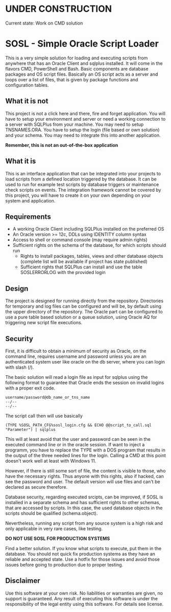 # UNDER CONSTRUCTION
Current state: Work on CMD solution

# SOSL - Simple Oracle Script Loader
This is a very simple solution for loading and executing scripts from anywhere that has an Oracle Client and sqlplus installed. It will come in the flavors CMD, PowerShell and Bash.
Basic components are database packages and OS script files. Basically an OS script acts as a server and loops over a list of files, that is given by package functions and configuration tables.
## What it is not
This project is not a click here and there, fire and forget application. You will have to setup your environment and server or need a working connection to a server with SQLPlus from your machine. You may need to setup TNSNAMES.ORA. You have to setup the login (file based or own solution) and your schema. You may need to integrate this into another application.

**Remember, this is not an out-of-the-box application**
## What it is
This is an interface application that can be integrated into your projects to load scripts from a defined location triggered by the database. It can be used to run for example test scripts by database triggers or maintenance check scripts on events. The integration framework cannot be covered by this project, you will have to create it on your own depending on your system and application.
## Requirements
- A working Oracle Client including SQLPlus installed on the preferred OS
- An Oracle version >= 12c, DDLs using IDENTITY column syntax
- Access to shell or command console (may require admin rights)
- Sufficient rights on the schema of the database, for which scripts should run
  - Rights to install packages, tables, views and other database objects (complete list will be available if project has state published)
  - Sufficient rights that SQLPlus can install and use the table SOSLERRORLOG with the provided login
## Design
The project is designed for running directly from the repository. Directories for temporary and log files can be configured and will be, by default using the upper directory of the repository.
The Oracle part can be configured to use a pure table based solution or a queue solution, using Oracle AQ for triggering new script file executions.
## Security
First, it is difficult to obtain a minimum of security as Oracle, on the command line, requires username and password unless you are an authenticated system user like oracle on the db server, where you can login with slash (/).

The basic solution will read a login file as input for sqlplus using the following format to guarantee that Oracle ends the session on invalid logins with a proper exit code.

    username/password@db_name_or_tns_name
    --/--
    --/--

The script call then will use basically

    (TYPE %SOSL_PATH_CFG%sosl_login.cfg && ECHO @@script_to_call.sql "Parameter") | sqlplus

This will at least avoid that the user and password can be seen in the executed command line or in the oracle session. If want to inject a programm, you have to replace the TYPE with a DOS program that results in the output of the three needed lines for the login. Calling a CMD at this point doesn't work well at least with Windows 11.

However, if there is still some sort of file, the content is visible to those, who have the necessary rights. Thus anyone with this rights, also if hacked, can see the password and user. The default version will use files and can't be declared as secure therefore.

Database security, regarding executed srcipts, can be improved, if SOSL is installed in a separate schema and has sufficient rights to other schemas, that are accessed by scripts. In this case, the used database objects in the scripts should be qualified (schema.object).

Nevertheless, running any script from any source system is a high risk and only applicable in very rare cases, like testing.

**DO NOT USE SOSL FOR PRODUCTION SYSTEMS**

Find a better solution. If you know what scripts to execute, put them in the database. You should not quick fix production systems as they have an reliable and accepted state. Use a hotfix for those issues and avoid those issues before going to production due to proper testing.

## Disclaimer
Use this software at your own risk. No liabilities or warranties are given, no support is guaranteed. Any result of executing this software is under the responsibility of the legal entity using this software. For details see license.